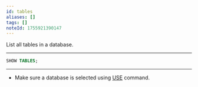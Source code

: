 ```yaml
---
id: tables
aliases: []
tags: []
noteId: 1755921390147
---
```


List all tables in a database.

---

```sql
SHOW TABLES;
```

---

- Make sure a database is selected using [USE](programming/databases/sql/commands/data-definition/use.md) command.
